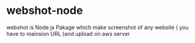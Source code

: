 # webshot-node
webshot is Node js Pakage which make screenshot of any website ( you have to mainsion URL )and upload on aws server
